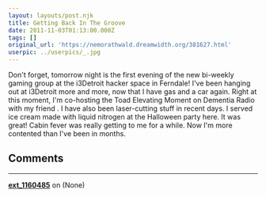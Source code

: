 ```yaml
---
layout: layouts/post.njk
title: Getting Back In The Groove
date: 2011-11-03T01:13:00.000Z
tags: []
original_url: 'https://nemorathwald.dreamwidth.org/381627.html'
userpic: ../userpics/_.jpg
---
```

Don't forget, tomorrow night is the first evening of the new bi-weekly gaming group at the i3Detroit hacker space in Ferndale! I've been hanging out at i3Detroit more and more, now that I have gas and a car again. Right at this moment, I'm co-hosting the Toad Elevating Moment on Dementia Radio with my friend . I have also been laser-cutting stuff in recent days. I served ice cream made with liquid nitrogen at the Halloween party here. It was great! Cabin fever was really getting to me for a while. Now I'm more contented than I've been in months.

## Comments

---

**[ext_1160485](https://www.dreamwidth.org/users/ext_1160485)** on (None)

